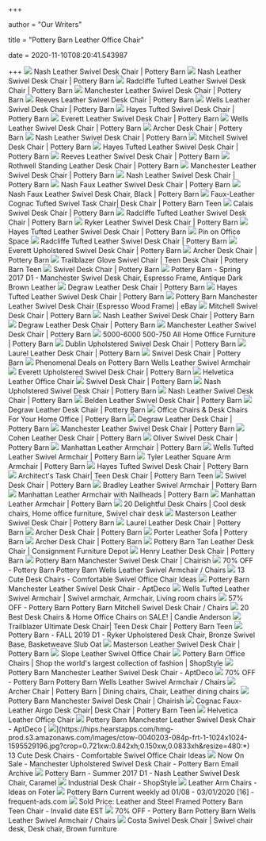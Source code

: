 +++
        
author = "Our Writers"
        
title = "Pottery Barn Leather Office Chair"
        
date = 2020-11-10T08:20:41.543987
        
+++
[ ![](https://assets.pbimgs.com/pbimgs/rk/images/dp/wcm/202034/0440/nash-leather-swivel-desk-chair-c.jpg)](https://assets.pbimgs.com/pbimgs/rk/images/dp/wcm/202034/0440/nash-leather-swivel-desk-chair-c.jpg) Nash Leather Swivel Desk Chair | Pottery Barn
[ ![](https://assets.pbimgs.com/pbimgs/rk/images/dp/wcm/202034/0691/nash-leather-swivel-desk-chair-c.jpg)](https://assets.pbimgs.com/pbimgs/rk/images/dp/wcm/202034/0691/nash-leather-swivel-desk-chair-c.jpg) Nash Leather Swivel Desk Chair | Pottery Barn
[ ![](https://assets.pbimgs.com/pbimgs/ab/images/dp/wcm/202034/0475/radcliffe-tufted-leather-swivel-desk-chair-c.jpg)](https://assets.pbimgs.com/pbimgs/ab/images/dp/wcm/202034/0475/radcliffe-tufted-leather-swivel-desk-chair-c.jpg) Radcliffe Tufted Leather Swivel Desk Chair | Pottery Barn
[ ![](https://assets.pbimgs.com/pbimgs/ab/images/dp/wcm/202034/0746/manchester-leather-swivel-desk-chair-c.jpg)](https://assets.pbimgs.com/pbimgs/ab/images/dp/wcm/202034/0746/manchester-leather-swivel-desk-chair-c.jpg) Manchester Leather Swivel Desk Chair | Pottery Barn
[ ![](https://assets.pbimgs.com/pbimgs/ab/images/dp/wcm/202034/0589/reeves-leather-swivel-desk-chair-c.jpg)](https://assets.pbimgs.com/pbimgs/ab/images/dp/wcm/202034/0589/reeves-leather-swivel-desk-chair-c.jpg) Reeves Leather Swivel Desk Chair | Pottery Barn
[ ![](https://www.potterybarn.com/pbimgs/ab/images/dp/wcm/202009/4437/img98o.jpg)](https://www.potterybarn.com/pbimgs/ab/images/dp/wcm/202009/4437/img98o.jpg) Wells Leather Swivel Desk Chair | Pottery Barn
[ ![](https://assets.pbimgs.com/pbimgs/ab/images/dp/wcm/202034/0697/hayes-tufted-swivel-desk-chair-c.jpg)](https://assets.pbimgs.com/pbimgs/ab/images/dp/wcm/202034/0697/hayes-tufted-swivel-desk-chair-c.jpg) Hayes Tufted Swivel Desk Chair | Pottery Barn
[ ![](https://assets.pbimgs.com/pbimgs/ab/images/dp/wcm/202034/0502/everett-leather-swivel-desk-chair-c.jpg)](https://assets.pbimgs.com/pbimgs/ab/images/dp/wcm/202034/0502/everett-leather-swivel-desk-chair-c.jpg) Everett Leather Swivel Desk Chair | Pottery Barn
[ ![](https://assets.pbimgs.com/pbimgs/ab/images/dp/wcm/202034/0507/wells-leather-swivel-desk-chair-c.jpg)](https://assets.pbimgs.com/pbimgs/ab/images/dp/wcm/202034/0507/wells-leather-swivel-desk-chair-c.jpg) Wells Leather Swivel Desk Chair | Pottery Barn
[ ![](https://assets.pbimgs.com/pbimgs/ab/images/dp/wcm/202034/0703/archer-desk-chair-o.jpg)](https://assets.pbimgs.com/pbimgs/ab/images/dp/wcm/202034/0703/archer-desk-chair-o.jpg) Archer Desk Chair | Pottery Barn
[ ![](https://assets.pbimgs.com/pbimgs/rk/images/dp/wcm/202034/0299/nash-leather-swivel-desk-chair-c.jpg)](https://assets.pbimgs.com/pbimgs/rk/images/dp/wcm/202034/0299/nash-leather-swivel-desk-chair-c.jpg) Nash Leather Swivel Desk Chair | Pottery Barn
[ ![](https://assets.pbimgs.com/pbimgs/ab/images/dp/wcm/202034/0194/mitchell-swivel-desk-chair-c.jpg)](https://assets.pbimgs.com/pbimgs/ab/images/dp/wcm/202034/0194/mitchell-swivel-desk-chair-c.jpg) Mitchell Swivel Desk Chair | Pottery Barn
[ ![](https://assets.pbimgs.com/pbimgs/ab/images/dp/wcm/202034/0503/hayes-tufted-leather-swivel-desk-chair-c.jpg)](https://assets.pbimgs.com/pbimgs/ab/images/dp/wcm/202034/0503/hayes-tufted-leather-swivel-desk-chair-c.jpg) Hayes Tufted Leather Swivel Desk Chair | Pottery Barn
[ ![](https://assets.pbimgs.com/pbimgs/ab/images/dp/wcm/202034/1246/img58c.jpg)](https://assets.pbimgs.com/pbimgs/ab/images/dp/wcm/202034/1246/img58c.jpg) Reeves Leather Swivel Desk Chair | Pottery Barn
[ ![](https://assets.pbimgs.com/pbimgs/rk/images/dp/wcm/202034/0585/rothwell-standing-leather-desk-chair-c.jpg)](https://assets.pbimgs.com/pbimgs/rk/images/dp/wcm/202034/0585/rothwell-standing-leather-desk-chair-c.jpg) Rothwell Standing Leather Desk Chair | Pottery Barn
[ ![](https://assets.pbimgs.com/pbimgs/ab/images/dp/wcm/202034/0556/manchester-leather-swivel-desk-chair-c.jpg)](https://assets.pbimgs.com/pbimgs/ab/images/dp/wcm/202034/0556/manchester-leather-swivel-desk-chair-c.jpg) Manchester Leather Swivel Desk Chair | Pottery Barn
[ ![](https://assets.pbimgs.com/pbimgs/rk/images/dp/wcm/202031/0180/img22c.jpg)](https://assets.pbimgs.com/pbimgs/rk/images/dp/wcm/202031/0180/img22c.jpg) Nash Leather Swivel Desk Chair | Pottery Barn
[ ![](https://assets.pbimgs.com/pbimgs/ab/images/dp/wcm/202034/0300/nash-faux-leather-swivel-desk-chair-c.jpg)](https://assets.pbimgs.com/pbimgs/ab/images/dp/wcm/202034/0300/nash-faux-leather-swivel-desk-chair-c.jpg) Nash Faux Leather Swivel Desk Chair | Pottery Barn
[ ![](https://assets.pbimgs.com/pbimgs/ab/images/dp/wcm/202036/0067/nash-faux-leather-swivel-desk-chair-black-c.jpg)](https://assets.pbimgs.com/pbimgs/ab/images/dp/wcm/202036/0067/nash-faux-leather-swivel-desk-chair-black-c.jpg) Nash Faux Leather Swivel Desk Chair, Black | Pottery Barn
[ ![](https://assets.ptimgs.com/ptimgs/rk/images/dp/wcm/202040/0123/faux-leather-cognac-tufted-swivel-swivel-desk-chair-c.jpg)](https://assets.ptimgs.com/ptimgs/rk/images/dp/wcm/202040/0123/faux-leather-cognac-tufted-swivel-swivel-desk-chair-c.jpg) Faux-Leather Cognac Tufted Swivel Task Chair| Desk Chair | Pottery Barn Teen
[ ![](https://assets.pbimgs.com/pbimgs/ab/images/dp/wcm/202034/0188/calais-swivel-desk-chair-c.jpg)](https://assets.pbimgs.com/pbimgs/ab/images/dp/wcm/202034/0188/calais-swivel-desk-chair-c.jpg) Calais Swivel Desk Chair | Pottery Barn
[ ![](https://assets.pbimgs.com/pbimgs/ab/images/dp/wcm/202034/0310/radcliffe-tufted-leather-swivel-desk-chair-c.jpg)](https://assets.pbimgs.com/pbimgs/ab/images/dp/wcm/202034/0310/radcliffe-tufted-leather-swivel-desk-chair-c.jpg) Radcliffe Tufted Leather Swivel Desk Chair | Pottery Barn
[ ![](https://assets.pbimgs.com/pbimgs/rk/images/dp/wcm/202034/0570/ryker-leather-swivel-desk-chair-c.jpg)](https://assets.pbimgs.com/pbimgs/rk/images/dp/wcm/202034/0570/ryker-leather-swivel-desk-chair-c.jpg) Ryker Leather Swivel Desk Chair | Pottery Barn
[ ![](https://assets.pbimgs.com/pbimgs/ab/images/dp/wcm/202034/0472/hayes-tufted-leather-swivel-desk-chair-c.jpg)](https://assets.pbimgs.com/pbimgs/ab/images/dp/wcm/202034/0472/hayes-tufted-leather-swivel-desk-chair-c.jpg) Hayes Tufted Leather Swivel Desk Chair | Pottery Barn
[ ![](https://i.pinimg.com/originals/43/48/21/434821bbb7e58bdde259e4eeb1840f2d.jpg)](https://i.pinimg.com/originals/43/48/21/434821bbb7e58bdde259e4eeb1840f2d.jpg) Pin on Office Space
[ ![](https://assets.pbimgs.com/pbimgs/ab/images/dp/wcm/202034/0607/radcliffe-tufted-leather-swivel-desk-chair-c.jpg)](https://assets.pbimgs.com/pbimgs/ab/images/dp/wcm/202034/0607/radcliffe-tufted-leather-swivel-desk-chair-c.jpg) Radcliffe Tufted Leather Swivel Desk Chair | Pottery Barn
[ ![](https://assets.pbimgs.com/pbimgs/ab/images/dp/wcm/202034/0421/everett-upholstered-swivel-desk-chair-c.jpg)](https://assets.pbimgs.com/pbimgs/ab/images/dp/wcm/202034/0421/everett-upholstered-swivel-desk-chair-c.jpg) Everett Upholstered Swivel Desk Chair | Pottery Barn
[ ![](https://assets.pbimgs.com/pbimgs/ab/images/dp/wcm/202034/0485/archer-desk-chair-c.jpg)](https://assets.pbimgs.com/pbimgs/ab/images/dp/wcm/202034/0485/archer-desk-chair-c.jpg) Archer Desk Chair | Pottery Barn
[ ![](https://www.pbteen.com/ptimgs/rk/images/dp/wcm/202021/0026/faux-suede-tobacco-glove-swivel-desk-chair-c.jpg)](https://www.pbteen.com/ptimgs/rk/images/dp/wcm/202021/0026/faux-suede-tobacco-glove-swivel-desk-chair-c.jpg) Trailblazer Glove Swivel Chair | Teen Desk Chair | Pottery Barn Teen
[ ![](https://assets.pbimgs.com/pbimgs/ab/images/dp/wcm/202034/0358/swivel-desk-chair-c.jpg)](https://assets.pbimgs.com/pbimgs/ab/images/dp/wcm/202034/0358/swivel-desk-chair-c.jpg) Swivel Desk Chair | Pottery Barn
[ ![](https://view.publitas.com/images?src=https%3A%2F%2Fwww.potterybarn.com%2Fpbimgs%2Fab%2Fimages%2Fdp%2Fwcm%2F202034%2F3230%2Fimg41m.jpg&s=9181f436b53959c44e739e9b5f30fb007f3a94fc8accc757646725464b945aa9)](https://view.publitas.com/images?src=https%3A%2F%2Fwww.potterybarn.com%2Fpbimgs%2Fab%2Fimages%2Fdp%2Fwcm%2F202034%2F3230%2Fimg41m.jpg&s=9181f436b53959c44e739e9b5f30fb007f3a94fc8accc757646725464b945aa9) Pottery Barn - Spring 2017 D1 - Manchester Swivel Desk Chair, Espresso  Frame, Antique Dark Brown Leather
[ ![](https://assets.pbimgs.com/pbimgs/rk/images/dp/wcm/202034/0400/degraw-leather-desk-chair-c.jpg)](https://assets.pbimgs.com/pbimgs/rk/images/dp/wcm/202034/0400/degraw-leather-desk-chair-c.jpg) Degraw Leather Desk Chair | Pottery Barn
[ ![](https://assets.pbimgs.com/pbimgs/ab/images/dp/wcm/202034/0563/hayes-tufted-leather-swivel-desk-chair-c.jpg)](https://assets.pbimgs.com/pbimgs/ab/images/dp/wcm/202034/0563/hayes-tufted-leather-swivel-desk-chair-c.jpg) Hayes Tufted Leather Swivel Desk Chair | Pottery Barn
[ ![](https://i.ebayimg.com/images/g/OU8AAOSwbR9e6UEW/s-l300.jpg)](https://i.ebayimg.com/images/g/OU8AAOSwbR9e6UEW/s-l300.jpg) Pottery Barn Manchester Leather Swivel Desk Chair (Espresso Wood Frame) |  eBay
[ ![](https://assets.pbimgs.com/pbimgs/ab/images/dp/wcm/202034/0497/mitchell-swivel-desk-chair-c.jpg)](https://assets.pbimgs.com/pbimgs/ab/images/dp/wcm/202034/0497/mitchell-swivel-desk-chair-c.jpg) Mitchell Swivel Desk Chair | Pottery Barn
[ ![](https://assets.pbimgs.com/pbimgs/rk/images/dp/wcm/202034/0562/nash-leather-swivel-desk-chair-c.jpg)](https://assets.pbimgs.com/pbimgs/rk/images/dp/wcm/202034/0562/nash-leather-swivel-desk-chair-c.jpg) Nash Leather Swivel Desk Chair | Pottery Barn
[ ![](https://assets.pbimgs.com/pbimgs/rk/images/dp/wcm/202034/0186/degraw-leather-desk-chair-c.jpg)](https://assets.pbimgs.com/pbimgs/rk/images/dp/wcm/202034/0186/degraw-leather-desk-chair-c.jpg) Degraw Leather Desk Chair | Pottery Barn
[ ![](https://assets.pbimgs.com/pbimgs/ab/images/dp/wcm/202034/0254/manchester-leather-swivel-desk-chair-c.jpg)](https://assets.pbimgs.com/pbimgs/ab/images/dp/wcm/202034/0254/manchester-leather-swivel-desk-chair-c.jpg) Manchester Leather Swivel Desk Chair | Pottery Barn
[ ![](https://www.potterybarn.com/pbimgs/rk/images/dp/wcm/202009/0558/manchester-upholstered-swivel-desk-chair-c.jpg)](https://www.potterybarn.com/pbimgs/rk/images/dp/wcm/202009/0558/manchester-upholstered-swivel-desk-chair-c.jpg) 5000-6000 500-750 All Home Office Furniture | Pottery Barn
[ ![](https://assets.pbimgs.com/pbimgs/ab/images/dp/wcm/202034/0815/dublin-upholstered-swivel-desk-chair-c.jpg)](https://assets.pbimgs.com/pbimgs/ab/images/dp/wcm/202034/0815/dublin-upholstered-swivel-desk-chair-c.jpg) Dublin Upholstered Swivel Desk Chair | Pottery Barn
[ ![](https://assets.pbimgs.com/pbimgs/ab/images/dp/wcm/202034/0393/laurel-leather-desk-chair-o.jpg)](https://assets.pbimgs.com/pbimgs/ab/images/dp/wcm/202034/0393/laurel-leather-desk-chair-o.jpg) Laurel Leather Desk Chair | Pottery Barn
[ ![](https://assets.pbimgs.com/pbimgs/ab/images/dp/wcm/202034/0658/swivel-desk-chair-c.jpg)](https://assets.pbimgs.com/pbimgs/ab/images/dp/wcm/202034/0658/swivel-desk-chair-c.jpg) Swivel Desk Chair | Pottery Barn
[ ![](https://images.prod.meredith.com/product/2c486af7dc90a3476f808618c8eb6d75/1507760035676/l/pottery-barn-wells-leather-swivel-armchair)](https://images.prod.meredith.com/product/2c486af7dc90a3476f808618c8eb6d75/1507760035676/l/pottery-barn-wells-leather-swivel-armchair) Phenomenal Deals on Pottery Barn Wells Leather Swivel Armchair
[ ![](https://assets.pbimgs.com/pbimgs/ab/images/dp/wcm/202034/0438/everett-upholstered-swivel-desk-chair-c.jpg)](https://assets.pbimgs.com/pbimgs/ab/images/dp/wcm/202034/0438/everett-upholstered-swivel-desk-chair-c.jpg) Everett Upholstered Swivel Desk Chair | Pottery Barn
[ ![](https://assets.weimgs.com/weimgs/rk/images/wcm/products/202036/0002/helvetica-leather-office-chair-c.jpg)](https://assets.weimgs.com/weimgs/rk/images/wcm/products/202036/0002/helvetica-leather-office-chair-c.jpg) Helvetica Leather Office Chair
[ ![](https://assets.pbimgs.com/pbimgs/ab/images/dp/wcm/202034/0619/swivel-desk-chair-c.jpg)](https://assets.pbimgs.com/pbimgs/ab/images/dp/wcm/202034/0619/swivel-desk-chair-c.jpg) Swivel Desk Chair | Pottery Barn
[ ![](https://assets.pbimgs.com/pbimgs/rk/images/dp/wcm/202034/0831/nash-upholstered-swivel-desk-chair-c.jpg)](https://assets.pbimgs.com/pbimgs/rk/images/dp/wcm/202034/0831/nash-upholstered-swivel-desk-chair-c.jpg) Nash Upholstered Swivel Desk Chair | Pottery Barn
[ ![](https://assets.pbimgs.com/pbimgs/rk/images/dp/wcm/202030/0039/nash-leather-swivel-desk-chair-c.jpg)](https://assets.pbimgs.com/pbimgs/rk/images/dp/wcm/202030/0039/nash-leather-swivel-desk-chair-c.jpg) Nash Leather Swivel Desk Chair | Pottery Barn
[ ![](https://assets.pbimgs.com/pbimgs/ab/images/dp/wcm/202034/0196/belden-leather-swivel-desk-chair-m.jpg)](https://assets.pbimgs.com/pbimgs/ab/images/dp/wcm/202034/0196/belden-leather-swivel-desk-chair-m.jpg) Belden Leather Swivel Desk Chair | Pottery Barn
[ ![](https://assets.pbimgs.com/pbimgs/rk/images/dp/wcm/202034/0307/degraw-leather-desk-chair-c.jpg)](https://assets.pbimgs.com/pbimgs/rk/images/dp/wcm/202034/0307/degraw-leather-desk-chair-c.jpg) Degraw Leather Desk Chair | Pottery Barn
[ ![](https://assets.pbimgs.com/pbimgs/rk/images/dp/wcm/202034/0521/wingate-rattan-swivel-desk-chair-j.jpg)](https://assets.pbimgs.com/pbimgs/rk/images/dp/wcm/202034/0521/wingate-rattan-swivel-desk-chair-j.jpg) Office Chairs & Desk Chairs For Your Home Office | Pottery Barn
[ ![](https://assets.pbimgs.com/pbimgs/rk/images/dp/wcm/202024/0008/degraw-leather-desk-chair-c.jpg)](https://assets.pbimgs.com/pbimgs/rk/images/dp/wcm/202024/0008/degraw-leather-desk-chair-c.jpg) Degraw Leather Desk Chair | Pottery Barn
[ ![](https://assets.pbimgs.com/pbimgs/ab/images/dp/wcm/202031/0015/manchester-leather-swivel-desk-chair-c.jpg)](https://assets.pbimgs.com/pbimgs/ab/images/dp/wcm/202031/0015/manchester-leather-swivel-desk-chair-c.jpg) Manchester Leather Swivel Desk Chair | Pottery Barn
[ ![](https://assets.pbimgs.com/pbimgs/ab/images/dp/wcm/202034/0449/cohen-leather-desk-chair-c.jpg)](https://assets.pbimgs.com/pbimgs/ab/images/dp/wcm/202034/0449/cohen-leather-desk-chair-c.jpg) Cohen Leather Desk Chair | Pottery Barn
[ ![](https://assets.pbimgs.com/pbimgs/ab/images/dp/wcm/202034/0518/oliver-swivel-desk-chair-o.jpg)](https://assets.pbimgs.com/pbimgs/ab/images/dp/wcm/202034/0518/oliver-swivel-desk-chair-o.jpg) Oliver Swivel Desk Chair | Pottery Barn
[ ![](https://assets.pbimgs.com/pbimgs/rk/images/dp/wcm/202034/0760/manhattan-leather-armchair-c.jpg)](https://assets.pbimgs.com/pbimgs/rk/images/dp/wcm/202034/0760/manhattan-leather-armchair-c.jpg) Manhattan Leather Armchair | Pottery Barn
[ ![](https://assets.pbimgs.com/pbimgs/rk/images/dp/wcm/202034/0378/wells-tufted-leather-swivel-armchair-c.jpg)](https://assets.pbimgs.com/pbimgs/rk/images/dp/wcm/202034/0378/wells-tufted-leather-swivel-armchair-c.jpg) Wells Tufted Leather Swivel Armchair | Pottery Barn
[ ![](https://assets.pbimgs.com/pbimgs/ab/images/dp/wcm/202034/0459/tyler-leather-square-arm-armchair-c.jpg)](https://assets.pbimgs.com/pbimgs/ab/images/dp/wcm/202034/0459/tyler-leather-square-arm-armchair-c.jpg) Tyler Leather Square Arm Armchair | Pottery Barn
[ ![](https://assets.pbimgs.com/pbimgs/ab/images/dp/wcm/202027/0017/hayes-tufted-swivel-desk-chair-c.jpg)](https://assets.pbimgs.com/pbimgs/ab/images/dp/wcm/202027/0017/hayes-tufted-swivel-desk-chair-c.jpg) Hayes Tufted Swivel Desk Chair | Pottery Barn
[ ![](https://assets.ptimgs.com/ptimgs/ab/images/dp/wcm/202040/0127/architects-task-chair-c.jpg)](https://assets.ptimgs.com/ptimgs/ab/images/dp/wcm/202040/0127/architects-task-chair-c.jpg) Architect's Task Chair| Teen Desk Chair | Pottery Barn Teen
[ ![](https://assets.pbimgs.com/pbimgs/ab/images/dp/wcm/202034/0371/chloe-mercury-glass-task-table-lamp-c.jpg)](https://assets.pbimgs.com/pbimgs/ab/images/dp/wcm/202034/0371/chloe-mercury-glass-task-table-lamp-c.jpg) Swivel Desk Chair | Pottery Barn
[ ![](https://assets.pbimgs.com/pbimgs/ab/images/dp/wcm/202034/0750/bradley-leather-swivel-armchair-c.jpg)](https://assets.pbimgs.com/pbimgs/ab/images/dp/wcm/202034/0750/bradley-leather-swivel-armchair-c.jpg) Bradley Leather Swivel Armchair | Pottery Barn
[ ![](https://assets.pbimgs.com/pbimgs/rk/images/dp/wcm/202034/0788/manhattan-leather-armchair-with-nailheads-c.jpg)](https://assets.pbimgs.com/pbimgs/rk/images/dp/wcm/202034/0788/manhattan-leather-armchair-with-nailheads-c.jpg) Manhattan Leather Armchair with Nailheads | Pottery Barn
[ ![](https://assets.pbimgs.com/pbimgs/rk/images/dp/wcm/202034/0738/manhattan-leather-armchair-c.jpg)](https://assets.pbimgs.com/pbimgs/rk/images/dp/wcm/202034/0738/manhattan-leather-armchair-c.jpg) Manhattan Leather Armchair | Pottery Barn
[ ![](https://i.pinimg.com/originals/08/7f/f2/087ff20b85bee1962984649c3db49567.jpg)](https://i.pinimg.com/originals/08/7f/f2/087ff20b85bee1962984649c3db49567.jpg) 20 Delightful Desk Chairs | Cool desk chairs, Home office furniture, Swivel chair  desk
[ ![](https://assets.pbimgs.com/pbimgs/ab/images/dp/wcm/202034/0704/masterson-leather-swivel-desk-chair-c.jpg)](https://assets.pbimgs.com/pbimgs/ab/images/dp/wcm/202034/0704/masterson-leather-swivel-desk-chair-c.jpg) Masterson Leather Swivel Desk Chair | Pottery Barn
[ ![](https://assets.pbimgs.com/pbimgs/ab/images/dp/wcm/202034/0169/laurel-leather-desk-chair-c.jpg)](https://assets.pbimgs.com/pbimgs/ab/images/dp/wcm/202034/0169/laurel-leather-desk-chair-c.jpg) Laurel Leather Desk Chair | Pottery Barn
[ ![](https://assets.pbimgs.com/pbimgs/ab/images/dp/wcm/202034/0663/archer-desk-chair-c.jpg)](https://assets.pbimgs.com/pbimgs/ab/images/dp/wcm/202034/0663/archer-desk-chair-c.jpg) Archer Desk Chair | Pottery Barn
[ ![](https://assets.pbimgs.com/pbimgs/rk/images/dp/wcm/202034/0557/porter-leather-sofa-c.jpg)](https://assets.pbimgs.com/pbimgs/rk/images/dp/wcm/202034/0557/porter-leather-sofa-c.jpg) Porter Leather Sofa | Pottery Barn
[ ![](https://assets.pbimgs.com/pbimgs/ab/images/dp/wcm/202034/0541/archer-desk-chair-c.jpg)](https://assets.pbimgs.com/pbimgs/ab/images/dp/wcm/202034/0541/archer-desk-chair-c.jpg) Archer Desk Chair | Pottery Barn
[ ![](http://images.shoprw.com/cfdatl/Pottery-Barn-Tan-Leather-Desk-Chair_110426A.jpg)](http://images.shoprw.com/cfdatl/Pottery-Barn-Tan-Leather-Desk-Chair_110426A.jpg) Pottery Barn Tan Leather Desk Chair | Consignment Furniture Depot
[ ![](https://assets.pbimgs.com/pbimgs/ab/images/dp/wcm/202034/0401/henry-leather-desk-chair-o.jpg)](https://assets.pbimgs.com/pbimgs/ab/images/dp/wcm/202034/0401/henry-leather-desk-chair-o.jpg) Henry Leather Desk Chair | Pottery Barn
[ ![](https://chairish-prod.freetls.fastly.net/image/product/sized/7ef86a07-35fa-4bfc-b655-3980c0074ed7/pottery-barn-manchester-swivel-desk-chair-6625?aspect=fit&width=640&height=640)](https://chairish-prod.freetls.fastly.net/image/product/sized/7ef86a07-35fa-4bfc-b655-3980c0074ed7/pottery-barn-manchester-swivel-desk-chair-6625?aspect=fit&width=640&height=640) Pottery Barn Manchester Swivel Desk Chair | Chairish
[ ![](https://images.kaiyo.com/108891/pottery-barn/chairs/accent-chairs/pottery-barn-wells-leather-swivel-armchair.jpeg)](https://images.kaiyo.com/108891/pottery-barn/chairs/accent-chairs/pottery-barn-wells-leather-swivel-armchair.jpeg) 70% OFF - Pottery Barn Pottery Barn Wells Leather Swivel Armchair / Chairs
[ ![](https://hips.hearstapps.com/hmg-prod.s3.amazonaws.com/images/officechairs-01-1595968516.jpg)](https://hips.hearstapps.com/hmg-prod.s3.amazonaws.com/images/officechairs-01-1595968516.jpg) 13 Cute Desk Chairs - Comfortable Swivel Office Chair Ideas
[ ![](https://d6qwfb5pdou4u.cloudfront.net/product-images/6340001-6350000/6346227/f46b2f02b37c74d18db1db3f2b1079ed4f47bdce0fbd0915a8aeaa91264bc9a6/1500-1500-frame-0.jpg)](https://d6qwfb5pdou4u.cloudfront.net/product-images/6340001-6350000/6346227/f46b2f02b37c74d18db1db3f2b1079ed4f47bdce0fbd0915a8aeaa91264bc9a6/1500-1500-frame-0.jpg) Pottery Barn Manchester Leather Swivel Desk Chair - AptDeco
[ ![](https://i.pinimg.com/originals/b6/e3/b4/b6e3b497f148d2394020c54229ad89f5.png)](https://i.pinimg.com/originals/b6/e3/b4/b6e3b497f148d2394020c54229ad89f5.png) Wells Tufted Leather Swivel Armchair | Swivel armchair, Armchair, Living  room chairs
[ ![](https://images.kaiyo.com/105462/pottery-barn/chairs/home-office-chairs/pottery-barn-mitchell-swivel-desk-chair-second-hand.jpeg)](https://images.kaiyo.com/105462/pottery-barn/chairs/home-office-chairs/pottery-barn-mitchell-swivel-desk-chair-second-hand.jpeg) 57% OFF - Pottery Barn Pottery Barn Mitchell Swivel Desk Chair / Chairs
[ ![](https://candieanderson.com/images/2020/03/Pottery-Barn-Radcliffe-Tufted-Upholstered-Swivel-Desk-Chairs-chair-home-office-sale.jpg)](https://candieanderson.com/images/2020/03/Pottery-Barn-Radcliffe-Tufted-Upholstered-Swivel-Desk-Chairs-chair-home-office-sale.jpg) 20 Best Desk Chairs & Home Office Chairs on SALE! | Candie Anderson
[ ![](https://assets.ptimgs.com/ptimgs/ab/images/dp/wcm/202040/0247/trailblazer-ultimate-swivel-desk-chair-c.jpg)](https://assets.ptimgs.com/ptimgs/ab/images/dp/wcm/202040/0247/trailblazer-ultimate-swivel-desk-chair-c.jpg) Trailblazer Ultimate Desk Chair| Teen Desk Chair | Pottery Barn Teen
[ ![](https://view.publitas.com/18339/958743/pages/5fce2926c596284ea68a8dcc86b53211b17d1fc3-at1000.jpg)](https://view.publitas.com/18339/958743/pages/5fce2926c596284ea68a8dcc86b53211b17d1fc3-at1000.jpg) Pottery Barn - FALL 2019 D1 - Ryker Upholstered Desk Chair, Bronze Swivel  Base, Basketweave Slub Oat
[ ![](https://assets.pbimgs.com/pbimgs/ab/images/dp/wcm/202034/0600/masterson-leather-swivel-desk-chair-c.jpg)](https://assets.pbimgs.com/pbimgs/ab/images/dp/wcm/202034/0600/masterson-leather-swivel-desk-chair-c.jpg) Masterson Leather Swivel Desk Chair | Pottery Barn
[ ![](https://assets.weimgs.com/weimgs/ab/images/wcm/products/202040/0194/slope-leather-swivel-office-chair-c.jpg)](https://assets.weimgs.com/weimgs/ab/images/wcm/products/202040/0194/slope-leather-swivel-office-chair-c.jpg) Slope Leather Swivel Office Chair
[ ![](https://img.shopstyle-cdn.com/sim/35/3a/353a3689ba74b24f7bdff3d1e4fff49e_xlarge/maison-leather-dining-chair.jpg)](https://img.shopstyle-cdn.com/sim/35/3a/353a3689ba74b24f7bdff3d1e4fff49e_xlarge/maison-leather-dining-chair.jpg) Pottery Barn Office Chairs | Shop the world's largest collection of fashion  | ShopStyle
[ ![](https://d6qwfb5pdou4u.cloudfront.net/product-images/6340001-6350000/6346227/310642c7dcb70382a6d35220b5c7eca240c96dc5161723d6ddd21d7c18ed729f/1500-1500-frame-0.jpg)](https://d6qwfb5pdou4u.cloudfront.net/product-images/6340001-6350000/6346227/310642c7dcb70382a6d35220b5c7eca240c96dc5161723d6ddd21d7c18ed729f/1500-1500-frame-0.jpg) Pottery Barn Manchester Leather Swivel Desk Chair - AptDeco
[ ![](https://images.kaiyo.com/108891/pottery-barn/chairs/accent-chairs/pottery-barn-wells-leather-swivel-armchair-second-hand.jpeg)](https://images.kaiyo.com/108891/pottery-barn/chairs/accent-chairs/pottery-barn-wells-leather-swivel-armchair-second-hand.jpeg) 70% OFF - Pottery Barn Pottery Barn Wells Leather Swivel Armchair / Chairs
[ ![](https://i.pinimg.com/originals/51/6a/2a/516a2a153362368548727a58494b253b.jpg)](https://i.pinimg.com/originals/51/6a/2a/516a2a153362368548727a58494b253b.jpg) Archer Chair | Pottery Barn | Dining chairs, Chair, Leather dining chairs
[ ![](https://chairish-prod.freetls.fastly.net/image/product/sized/78531af7-e81a-4a7b-b772-52678958bedd/pottery-barn-manchester-swivel-desk-chair-6219?aspect=fit&width=640&height=640)](https://chairish-prod.freetls.fastly.net/image/product/sized/78531af7-e81a-4a7b-b772-52678958bedd/pottery-barn-manchester-swivel-desk-chair-6219?aspect=fit&width=640&height=640) Pottery Barn Manchester Swivel Desk Chair | Chairish
[ ![](https://assets.ptimgs.com/ptimgs/rk/images/dp/wcm/202040/0071/cognac-faux-leather-airgo-swivel-desk-chair-c.jpg)](https://assets.ptimgs.com/ptimgs/rk/images/dp/wcm/202040/0071/cognac-faux-leather-airgo-swivel-desk-chair-c.jpg) Cognac Faux-Leather Airgo Desk Chair| Desk Chair | Pottery Barn Teen
[ ![](https://assets.weimgs.com/weimgs/rk/images/wcm/products/202040/0035/helvetica-leather-office-chair-c.jpg)](https://assets.weimgs.com/weimgs/rk/images/wcm/products/202040/0035/helvetica-leather-office-chair-c.jpg) Helvetica Leather Office Chair
[ ![](https://d6qwfb5pdou4u.cloudfront.net/product-images/6340001-6350000/6346227/cfe97d607e8331d86262c9153bbfd9075c2d92f0a3c07397834600cdfafcde43/1500-1500-frame-0.jpg)](https://d6qwfb5pdou4u.cloudfront.net/product-images/6340001-6350000/6346227/cfe97d607e8331d86262c9153bbfd9075c2d92f0a3c07397834600cdfafcde43/1500-1500-frame-0.jpg) Pottery Barn Manchester Leather Swivel Desk Chair - AptDeco
[ ![](https://hips.hearstapps.com/hmg-prod.s3.amazonaws.com/images/ctow-0040203-084p-frt-1-1024x1024-1595529196.jpg?crop=0.721xw:0.842xh;0.150xw,0.0833xh&resize=480:*)](https://hips.hearstapps.com/hmg-prod.s3.amazonaws.com/images/ctow-0040203-084p-frt-1-1024x1024-1595529196.jpg?crop=0.721xw:0.842xh;0.150xw,0.0833xh&resize=480:*) 13 Cute Desk Chairs - Comfortable Swivel Office Chair Ideas
[ ![](https://emailtuna.com/images/newsletter/b96/b96d27b1508cd599f2a2e6428e0a3685.jpg)](https://emailtuna.com/images/newsletter/b96/b96d27b1508cd599f2a2e6428e0a3685.jpg) Now On Sale - Manchester Upholstered Swivel Desk Chair - Pottery Barn Email  Archive
[ ![](https://view.publitas.com/images?src=https%3A%2F%2Fwww.potterybarn.com%2Fpbimgs%2Fab%2Fimages%2Fdp%2Fwcm%2F201922%2F0340%2Fnash-swivel-desk-chair-m.jpg&s=038229df88c962bd57aa5e483cfac18edd0b9a99a0d1866615ea033181dc0f43)](https://view.publitas.com/images?src=https%3A%2F%2Fwww.potterybarn.com%2Fpbimgs%2Fab%2Fimages%2Fdp%2Fwcm%2F201922%2F0340%2Fnash-swivel-desk-chair-m.jpg&s=038229df88c962bd57aa5e483cfac18edd0b9a99a0d1866615ea033181dc0f43) Pottery Barn - Summer 2017 D1 - Nash Leather Swivel Desk Chair, Caramel
[ ![](https://img.shopstyle-cdn.com/sim/6c/41/6c41f1a55ce56de9eabf2cce56937331_xlarge/radcliffe-tufted-leather-swivel-desk-chair.jpg)](https://img.shopstyle-cdn.com/sim/6c/41/6c41f1a55ce56de9eabf2cce56937331_xlarge/radcliffe-tufted-leather-swivel-desk-chair.jpg) Industrial Desk Chair - ShopStyle
[ ![](https://foter.com/photos/333/nash-leather-executive-swivel-desk-chair.jpg?s=pi)](https://foter.com/photos/333/nash-leather-executive-swivel-desk-chair.jpg?s=pi) Leather Arm Chairs - Ideas on Foter
[ ![](https://static.frequent-ads.com/image/item/pottery-barn/37024/img016.jpg)](https://static.frequent-ads.com/image/item/pottery-barn/37024/img016.jpg) Pottery Barn Current weekly ad 01/08 - 03/01/2020 [16] - frequent-ads.com
[ ![](https://image.invaluable.com/housePhotos/GreenwichAuction/76/637276/H6011-L160250812.jpg)](https://image.invaluable.com/housePhotos/GreenwichAuction/76/637276/H6011-L160250812.jpg) Sold Price: Leather and Steel Framed Pottery Barn Teen Chair - Invalid date  EST
[ ![](https://images.kaiyo.com/108891/pottery-barn/chairs/accent-chairs/second-hand-pottery-barn-wells-leather-swivel-armchair.jpeg)](https://images.kaiyo.com/108891/pottery-barn/chairs/accent-chairs/second-hand-pottery-barn-wells-leather-swivel-armchair.jpeg) 70% OFF - Pottery Barn Pottery Barn Wells Leather Swivel Armchair / Chairs
[ ![](https://i.pinimg.com/564x/f9/a4/17/f9a417b79c2cc9b0e4a76d3a444d0f77.jpg)](https://i.pinimg.com/564x/f9/a4/17/f9a417b79c2cc9b0e4a76d3a444d0f77.jpg) Costa Swivel Desk Chair | Swivel chair desk, Desk chair, Brown furniture
